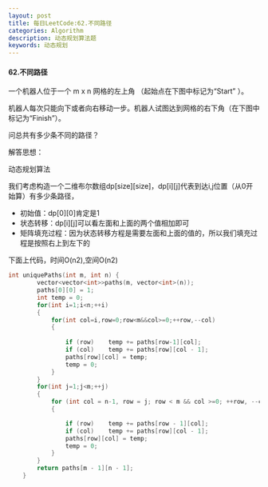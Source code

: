 ```yaml
---
layout: post
title: 每日LeetCode:62.不同路径
categories: Algorithm
description: 动态规划算法题
keywords: 动态规划
---
```


#### 62.不同路径

一个机器人位于一个 m x n 网格的左上角 （起始点在下图中标记为“Start” ）。

机器人每次只能向下或者向右移动一步。机器人试图达到网格的右下角（在下图中标记为“Finish”）。

问总共有多少条不同的路径？


解答思想：

动态规划算法

我们考虑构造一个二维布尔数组dp[size]\[size]，dp[i]\[j]代表到达i,j位置（从0开始算）有多少条路径，

- 初始值：dp[0]\[0]肯定是1
- 状态转移：dp[i]\[j]可以看左面和上面的两个值相加即可
- 矩阵填充过程：因为状态转移方程是需要左面和上面的值的，所以我们填充过程是按照右上到左下的

下面上代码，时间O(n2),空间O(n2)

```C++
int uniquePaths(int m, int n) {
        vector<vector<int>>paths(m, vector<int>(n));
		paths[0][0] = 1;
		int temp = 0;
		for(int i=1;i<n;++i)
		{
			for(int col=i,row=0;row<m&&col>=0;++row,--col)
			{
				
				if (row)	temp += paths[row-1][col];
				if (col)	temp += paths[row][col - 1];
				paths[row][col] = temp;
				temp = 0;
			}
		}
		for(int j=1;j<m;++j)
		{
			for (int col = n-1, row = j; row < m && col >=0; ++row, --col)
			{

				if (row)	temp += paths[row - 1][col];
				if (col)	temp += paths[row][col - 1];
				paths[row][col] = temp;
				temp = 0;
			}
		}
		return paths[m - 1][n - 1];
    }
```

